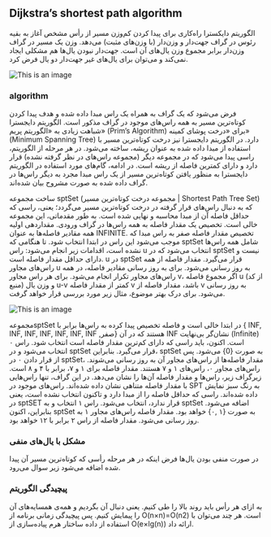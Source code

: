 ##  Dijkstra’s shortest path algorithm 

الگوریتم دایکسترا راه‌کاری برای پیدا کردن کم‌وزن مسیر از رأس مشخص آغاز به بقیه رئوس در گراف جهت‌دار و وزن‌دار (با وزن‌های مثبت) می‌دهد. وزن یک مسیر در گراف وزن‌دار برابر مجموع وزن یال‌های آن است. جهت‌دار نبودن یال‌ها هم مشکلی ایجاد نمی‌کند و می‌توان برای یال‌های غیر جهت‌دار دو یال فرض کرد.

![This is an image](https://www.researchgate.net/profile/Atta-Ur-Rehman-6/publication/331484960/figure/fig1/AS:732550733512704@1551665113143/Illustration-of-Dijkstras-algorithm.ppm)

### algorithm
فرض می‌شود که یک گراف به همراه یک راس مبدا داده شده و هدف پیدا کردن کوتاه‌ترین مسیر به همه راس‌های موجود در گراف مذکور است. الگوریتم دایجسترا شباهت زیادی به «الگوریتم پریم» (Prim’s Algorithm) برای «درخت پوشای کمینه» (Minimum Spanning Tree) دارد. در الگوریتم دایجسترا نیز درخت کوتاه‌ترین مسیر با استفاده از مبدا داده شده به عنوان ریشه، ساخته می‌شود. در هر مرحله از الگوریتم، راسی پیدا می‌شود که در مجموعه دیگر (مجموعه راس‌های در نظر گرفته نشده) قرار دارد و دارای کمترین فاصله از ریشه است. در ادامه، گام‌های مورد استفاده در الگوریتم دایجسترا به منظور یافتن کوتاه‌ترین مسیر از یک راس مبدا مجرد به دیگر راس‌ها در گراف داده شده به صورت مشروح بیان شده‌اند.

ساخت مجموعه sptSet (مجموعه درخت کوتاه‌ترین مسیر | Shortest Path Tree Set) که به دنبال راس‌های قرار گرفته در درخت کوتاه‌ترین مسیر می‌گردد؛ یعنی، راسی که حداقل فاصله آن از مبدا محاسبه و نهایی شده است. به طور مقدماتی، این مجموعه خالی است. تخصیص یک مقدار فاصله به همه راس‌ها در گراف ورودی. مقداردهی اولیه همه مقادیر فاصله‌ها به عنوان INFINITE. تخصیص مقدار فاصله صفر به راس مبدا که موجب می‌شود این راس در ابتدا انتخاب شود. تا هنگامی که sptSet شامل همه راس‌ها نشده است، اقدامات زیر انجام می‌شود: راس u انتخاب می‌شود که در sptSet نیست و دارای حداقل مقدار فاصله است. u در sptSet قرار می‌گیرد. مقدار فاصله از همه راس‌های مجاور u به روز رسانی می‌شود. برای به روز رسانی مقادیر فاصله، در همه راس‌های مجاور تکرار انجام می‌شود. برای هر راس مجاور v، اگر مجموع فاصله u (از کد منبع) و وزن یال u-v کمتر از مقدار فاصله v باشد، مقدار فاصله از v به روز رسانی می‌شود. برای درک بهتر موضوع، مثال زیر مورد بررسی قرار خواهد گرفت.

![This is an image](https://ds055uzetaobb.cloudfront.net/brioche/uploads/hbvae0irEm-graph3.png?width\u003d1200)

مجموعهsptSet در ابتدا خالی است و فاصله تخصیص پیدا کرده به راس‌ها برابر با { INF, INF, INF, INF, INF, INF, INF ,صفر} هستند که در آن INF نشان‌گر بی‌نهایت (Infinite) است. اکنون، باید راسی که دارای کم‌ترین مقدار فاصله است انتخاب شود. راس ۰ انتخاب می‌شود و در sptSet قرار می‌گیرد. بنابراین، sptSet به صورت {0} می‌شود. پس از قرار دادن ۰ در sptSet، مقدار فاصله‌ها از راس‌های مجاور آن به روز رسانی می‌شوند. راس‌های مجاور ۰، راس‌های ۱ و ۷ هستند. مقدار فاصله برای ۱ و ۷، برابر با ۴ و ۸ است. زیرگراف زیر، راس‌ها و مقدار فاصله آن‌ها را نشان می‌دهد. در این گراف، تنها راس‌هایی با مقدار فاصله متناهی نشان داده شده‌اند. راس‌های موجود در SPT به رنگ سبز نمایش داده شده‌اند. راسی که حداقل فاصله را از مبدا دارد و تاکنون انتخاب نشده است، یعنی در sptSET قرار ندارد، انتخاب می‌شود. راس ۱ انتخاب و به sptSet اضافه می‌شود. بنابراین، اکنون sptSet به صورت {۱ ,۰} خواهد بود. مقدار فاصله راس‌های مجاور ۱ به روز رسانی می‌شود. مقدار فاصله از راس ۲ برابر با ۱۲ خواهد بود.

###  مشکل با یال‌های منفی
در صورت منفی بودن یال‌ها فرض اینکه در هر مرحله رأسی که کوتاه‌ترین مسیر آن پیدا شده اضافه می‌شود زیر سوال می‌رود.

### پیچیدگی‌ الگوریتم
 به ازای هر رأس باید روند بالا را طی کنیم. یعنی دنبال آن بگردیم و همه‌ی همسایه‌های آن را پیمایش کنیم. پس پیچیدگی زمانی برنامه از O(n×n)=O(n2) است. هر چند می‌توان با استفاده از داده ساختار هرم پیاده‌سازی از O(e×lg(n)) ارائه داد. 
